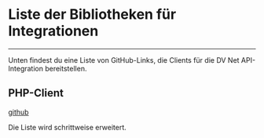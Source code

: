
# Liste der Bibliotheken für Integrationen

---

Unten findest du eine Liste von GitHub-Links, die Clients für die DV Net API-Integration bereitstellen.

## PHP-Client
[github](https://github.com/dv-net/dv-net-php-client)

Die Liste wird schrittweise erweitert.